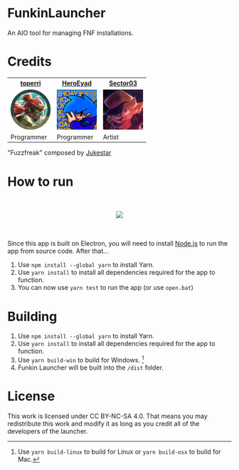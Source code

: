 # FunkinLauncher

An AIO tool for managing FNF installations.

# Credits

<table style="width:90%">
  <tr>
    <th><a href="https://www.errico.dev/?ref=flauncher">toperri</a></th>
    <th><a href="https://heroeyad.github.io/">HeroEyad</a></th>
    <th><a href="https://x.com/Sector03_">Sector03</a></th>
  </tr>
  <tr>
    <td>
      <img src="art/toperri.png" alt="toperri" width="90" height="90">
    </td>
    <td>
       <img src="art/heroeyad.jpg" alt="HeroEyad" width="90" height="90">
    </td>
    <td>
       <img src="art/sector.png" alt="Sector03" width="90" height="90">
    </td>
  </tr>
  <tr>
    <td>Programmer</td>
    <td>Programmer</td>
    <td>Artist</td>
  </tr>
</table>

"Fuzzfreak" composed by [Jukestar](https://jukestar.newgrounds.com/)

# How to run
<br>

<p align="center">
  <img src="https://github.com/user-attachments/assets/0ec16fcd-15a7-4b6c-93a0-67d4ecb1d92c" width="300">
</p>

<br>

Since this app is built on Electron, you will need to install <a href="https://nodejs.org/dist/v20.16.0/node-v20.16.0-x64.msi">Node.js</a> to run the app from source code. After that...

1) Use ``npm install --global yarn`` to install Yarn.
2) Use ``yarn install`` to install all dependencies required for the app to function.
3) You can now use ``yarn test`` to run the app (or use ``open.bat``)

# Building

1) Use ``npm install --global yarn`` to install Yarn.
2) Use ``yarn install`` to install all dependencies required for the app to function.
3) Use ``yarn build-win`` to build for Windows. [^1]
4) Funkin Launcher will be built into the ``/dist`` folder.

[^1]: Use ``yarn build-linux`` to build for Linux or ``yarn build-osx`` to build for Mac.

# License

This work is licensed under CC BY-NC-SA 4.0. That means you may redistribute this work and modify it as long as you credit all of the developers of the launcher.

